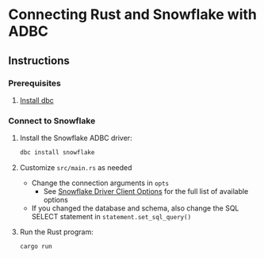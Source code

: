 # Connecting Rust and Snowflake with ADBC

## Instructions

### Prerequisites

1. [Install dbc](https://docs.columnar.tech/dbc/getting_started/installation/)

### Connect to Snowflake

1. Install the Snowflake ADBC driver:

   ```sh
   dbc install snowflake
   ```

1. Customize `src/main.rs` as needed
   - Change the connection arguments in `opts`
     - See [Snowflake Driver Client Options](https://arrow.apache.org/adbc/current/driver/snowflake.html#client-options) for the full list of available options
   - If you changed the database and schema, also change the SQL SELECT statement in `statement.set_sql_query()`

1. Run the Rust program:

   ```sh
   cargo run
   ```
